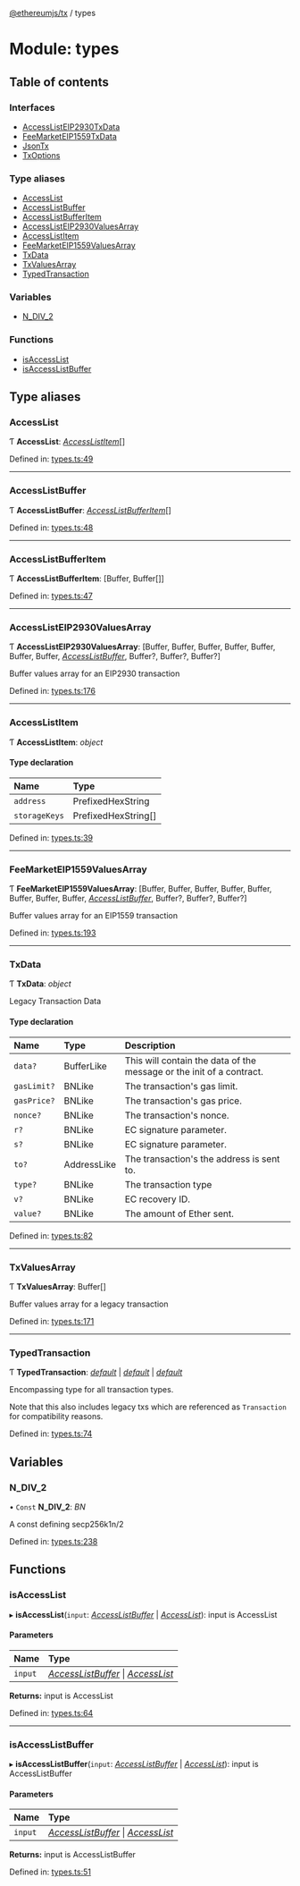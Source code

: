 [@ethereumjs/tx](../README.md) / types

# Module: types

## Table of contents

### Interfaces

- [AccessListEIP2930TxData](../interfaces/types.accesslisteip2930txdata.md)
- [FeeMarketEIP1559TxData](../interfaces/types.feemarketeip1559txdata.md)
- [JsonTx](../interfaces/types.jsontx.md)
- [TxOptions](../interfaces/types.txoptions.md)

### Type aliases

- [AccessList](types.md#accesslist)
- [AccessListBuffer](types.md#accesslistbuffer)
- [AccessListBufferItem](types.md#accesslistbufferitem)
- [AccessListEIP2930ValuesArray](types.md#accesslisteip2930valuesarray)
- [AccessListItem](types.md#accesslistitem)
- [FeeMarketEIP1559ValuesArray](types.md#feemarketeip1559valuesarray)
- [TxData](types.md#txdata)
- [TxValuesArray](types.md#txvaluesarray)
- [TypedTransaction](types.md#typedtransaction)

### Variables

- [N\_DIV\_2](types.md#n_div_2)

### Functions

- [isAccessList](types.md#isaccesslist)
- [isAccessListBuffer](types.md#isaccesslistbuffer)

## Type aliases

### AccessList

Ƭ **AccessList**: [*AccessListItem*](types.md#accesslistitem)[]

Defined in: [types.ts:49](https://github.com/ethereumjs/ethereumjs-monorepo/blob/master/packages/tx/src/types.ts#L49)

___

### AccessListBuffer

Ƭ **AccessListBuffer**: [*AccessListBufferItem*](types.md#accesslistbufferitem)[]

Defined in: [types.ts:48](https://github.com/ethereumjs/ethereumjs-monorepo/blob/master/packages/tx/src/types.ts#L48)

___

### AccessListBufferItem

Ƭ **AccessListBufferItem**: [Buffer, Buffer[]]

Defined in: [types.ts:47](https://github.com/ethereumjs/ethereumjs-monorepo/blob/master/packages/tx/src/types.ts#L47)

___

### AccessListEIP2930ValuesArray

Ƭ **AccessListEIP2930ValuesArray**: [Buffer, Buffer, Buffer, Buffer, Buffer, Buffer, Buffer, [*AccessListBuffer*](types.md#accesslistbuffer), Buffer?, Buffer?, Buffer?]

Buffer values array for an EIP2930 transaction

Defined in: [types.ts:176](https://github.com/ethereumjs/ethereumjs-monorepo/blob/master/packages/tx/src/types.ts#L176)

___

### AccessListItem

Ƭ **AccessListItem**: *object*

#### Type declaration

| Name | Type |
| :------ | :------ |
| `address` | PrefixedHexString |
| `storageKeys` | PrefixedHexString[] |

Defined in: [types.ts:39](https://github.com/ethereumjs/ethereumjs-monorepo/blob/master/packages/tx/src/types.ts#L39)

___

### FeeMarketEIP1559ValuesArray

Ƭ **FeeMarketEIP1559ValuesArray**: [Buffer, Buffer, Buffer, Buffer, Buffer, Buffer, Buffer, Buffer, [*AccessListBuffer*](types.md#accesslistbuffer), Buffer?, Buffer?, Buffer?]

Buffer values array for an EIP1559 transaction

Defined in: [types.ts:193](https://github.com/ethereumjs/ethereumjs-monorepo/blob/master/packages/tx/src/types.ts#L193)

___

### TxData

Ƭ **TxData**: *object*

Legacy Transaction Data

#### Type declaration

| Name | Type | Description |
| :------ | :------ | :------ |
| `data?` | BufferLike | This will contain the data of the message or the init of a contract. |
| `gasLimit?` | BNLike | The transaction's gas limit. |
| `gasPrice?` | BNLike | The transaction's gas price. |
| `nonce?` | BNLike | The transaction's nonce. |
| `r?` | BNLike | EC signature parameter. |
| `s?` | BNLike | EC signature parameter. |
| `to?` | AddressLike | The transaction's the address is sent to. |
| `type?` | BNLike | The transaction type |
| `v?` | BNLike | EC recovery ID. |
| `value?` | BNLike | The amount of Ether sent. |

Defined in: [types.ts:82](https://github.com/ethereumjs/ethereumjs-monorepo/blob/master/packages/tx/src/types.ts#L82)

___

### TxValuesArray

Ƭ **TxValuesArray**: Buffer[]

Buffer values array for a legacy transaction

Defined in: [types.ts:171](https://github.com/ethereumjs/ethereumjs-monorepo/blob/master/packages/tx/src/types.ts#L171)

___

### TypedTransaction

Ƭ **TypedTransaction**: [*default*](../classes/legacytransaction.default.md) \| [*default*](../classes/eip2930transaction.default.md) \| [*default*](../classes/eip1559transaction.default.md)

Encompassing type for all transaction types.

Note that this also includes legacy txs which are
referenced as `Transaction` for compatibility reasons.

Defined in: [types.ts:74](https://github.com/ethereumjs/ethereumjs-monorepo/blob/master/packages/tx/src/types.ts#L74)

## Variables

### N\_DIV\_2

• `Const` **N\_DIV\_2**: *BN*

A const defining secp256k1n/2

Defined in: [types.ts:238](https://github.com/ethereumjs/ethereumjs-monorepo/blob/master/packages/tx/src/types.ts#L238)

## Functions

### isAccessList

▸ **isAccessList**(`input`: [*AccessListBuffer*](types.md#accesslistbuffer) \| [*AccessList*](types.md#accesslist)): input is AccessList

#### Parameters

| Name | Type |
| :------ | :------ |
| `input` | [*AccessListBuffer*](types.md#accesslistbuffer) \| [*AccessList*](types.md#accesslist) |

**Returns:** input is AccessList

Defined in: [types.ts:64](https://github.com/ethereumjs/ethereumjs-monorepo/blob/master/packages/tx/src/types.ts#L64)

___

### isAccessListBuffer

▸ **isAccessListBuffer**(`input`: [*AccessListBuffer*](types.md#accesslistbuffer) \| [*AccessList*](types.md#accesslist)): input is AccessListBuffer

#### Parameters

| Name | Type |
| :------ | :------ |
| `input` | [*AccessListBuffer*](types.md#accesslistbuffer) \| [*AccessList*](types.md#accesslist) |

**Returns:** input is AccessListBuffer

Defined in: [types.ts:51](https://github.com/ethereumjs/ethereumjs-monorepo/blob/master/packages/tx/src/types.ts#L51)

